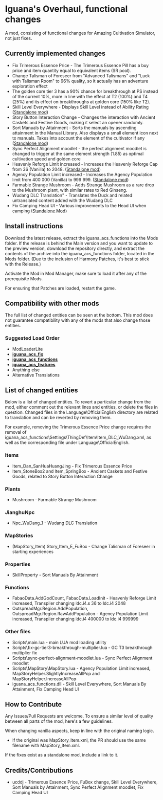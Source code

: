 # Iguana's Overhaul, functional changes
A mod, consisting of functional changes for Amazing Cultivation Simulator, not just fixes.

## Currently implemented changes

* Fix Trimerous Essence Price - The Trimerous Essence Pill has a buy price and item quantity equal to equivalent items (SR pool).
* Change Talisman of Foreseer from "Advanced Talismans" and "Luck with Talisman Room" to 96% quality, so it actually has an adventure exploration effect
* The golden core tier 3 has a 90% chance for breakthrough at PS instead of the current 10%, more in line with the effect at T2 (100%) and T4 (25%) and its effect on breakthroughs at golden core (150% like T2).
* Skill Level Everywhere - Displays Skill Level instead of Ability Rating ([Standalone mod](https://www.nexusmods.com/amazingcultivationsimulator/mods/20/))
* Story Button Interaction Change - Changes the interaction with Ancient Caskets and Festive Goods, making it select an opener randomly.
* Sort Manuals by Attainment - Sorts the manuals by ascending attainment in the Manual Library. Also displays a small element icon next to manuals. Takes into account the element of the cultivator if any ([Standalone mod](https://www.nexusmods.com/amazingcultivationsimulator/mods/21/))
* Sync Perfect Alignment moodlet - the perfect alignment moodlet is changed to trigger at the same element strength (1.85) as optimal cultivation speed and golden core
* Heavenly Reforge Limit increased - Increases the Heavenly Reforge Cap from 36 (Vanilla) to 2048. ([Standalone mod](https://mega.nz/file/O10BVYwR#N09NIqmaX3KZ_M72BKY-XJ6wlhlhTjH4DEvsj5qtElI))
* Agency Population Limit increased - Increases the Agency Population limit from 400 000 (Vanilla) to 999 999. ([Standalone mod](https://mega.nz/file/vwNA3RzY#ft7q0U-nhHHuCv7QHXRuJ1z0BCtpWrY6SFRkQlo-5Y8))
* Farmable Strange Mushroom - Adds Strange Mushroom as a rare drop to the Mushroom plant, with similar rates to Red Ginseng.
* Wudang DLC Translation" - Translates the Duck and related untranslated content added with the Wudang DLC
* Fix Camping Head UI - Various improvements to the Head UI when camping ([Standalone Mod](https://www.nexusmods.com/amazingcultivationsimulator/mods/22/))
## Install instructions

Download the latest release, extract the iguana_acs_functions into the Mods folder. If the release is behind the Main version and you want to update to the preview version, download the repository directly, and extract the contents of the archive into the iguana_acs_functions folder, located in the Mods folder.
(Due to the inclusion of Harmony Patches, it's best to stick with the Release.)

Activate the Mod in Mod Manager, make sure to load it after any of the prerequisite Mods.

For ensuring that Patches are loaded, restart the game.

## Compatibility with other mods

The full list of changed entities can be seen at the bottom. This mod does not guarantee compatibility with any of the mods that also change those entities.

### Suggested Load Order

* ModLoaderLite
* **[iguana_acs_fix](https://github.com/iguanacore/iguana_acs_fix)**
* **[iguana_acs_functions](https://github.com/iguanacore/iguana_acs_functions)**
* **[iguana_acs_features](https://github.com/iguanacore/iguana_acs_features)**
* Anything else
* Alternative Translations

## List of changed entities

Below is a list of changed entities. To revert a particular change from the mod, either comment out the relevant lines and entities, or delete the files in question. Changed files in the Language\OfficialEnglish directory are related to translation and can be reverted by removing them.

For example, removing the Trimerous Essence Price change requires the removal of iguana_acs_functions\Settings\ThingDef\Item\Item_DLC_WuDang.xml, as well as the corresponding file under Language\OfficialEnglish.

### Items

* Item_Dan_SanHuaHuangJing - Fix Trimerous Essence Price
* Item_StoneBox2 and Item_SpringBox - Ancient Caskets and Festive Goods, related to Story Button Interaction Change

### Plants

* Mushroom - Farmable Strange Mushroom

### JianghuNpc

* Npc_WuDang_1 - Wudang DLC Translation

### MapStories

* (MapStory_Item) Story_Item_E_FuBox - Change Talisman of Foreseer in starting experiences

### Properties

* SkillProperty - Sort Manuals By Attainment

### Functions

* FabaoData.AddGodCount, FabaoData.LoadInit - Heavenly Reforge Limit increased, Transpiler changing ldc.i4.s 36 to ldc.i4 2048
* OutspreadMgr.Region.AddPopulation, OutspreadMgr.Region.RawAddPopulation - Agency Population Limit increased, Transpiler changing ldc.i4 400000 to ldc.i4 999999

### Other files

* Scripts\main.lua - main LUA mod loading utility
* Scripts\fix-gc-tier3-breakthrough-multiplier.lua - GC T3 breakthrough multiplier fix
* Scripts\sync-perfect-alignment-moodlet.lua - Sync Perfect Alignment moodlet
* Scripts\MapStory\MapStory.lua - Agency Population Limit increased, MapStoryHelper.SlightlyIncreaseAllPop and MapStoryHelper.IncreaseAllPop
* iguana_acs_functions.dll - Skill Level Everywhere, Sort Manuals By Attainment, Fix Camping Head UI

## How to Contribute

Any Issues/Pull Requests are welcome. To ensure a similar level of quality between all parts of the mod, here's a few guidelines.

When changing vanilla aspects, keep in line with the original naming logic.
* If the original was MapStory_Item.xml, the PR should use the same filename with MapStory_Item.xml.

If the fixes exist as a standalone mod, include a link to it.

## Credits/Contributions

* ucddj - Trimerous Essence Price, FuBox change, Skill Level Everywhere, Sort Manuals by Attainment, Sync Perfect Alignment moodlet, Fix Camping Head UI